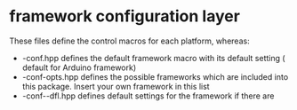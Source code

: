 # framework configuration layer

These files define the control macros for each platform, whereas:
* -conf.hpp defines the default framework macro with its default setting ( default for Arduino framework)
* -conf-opts.hpp defines the possible frameworks which are included into this package. Insert your own framework in this list
* -conf--dfl.hpp defines default settings for the framework if there are
